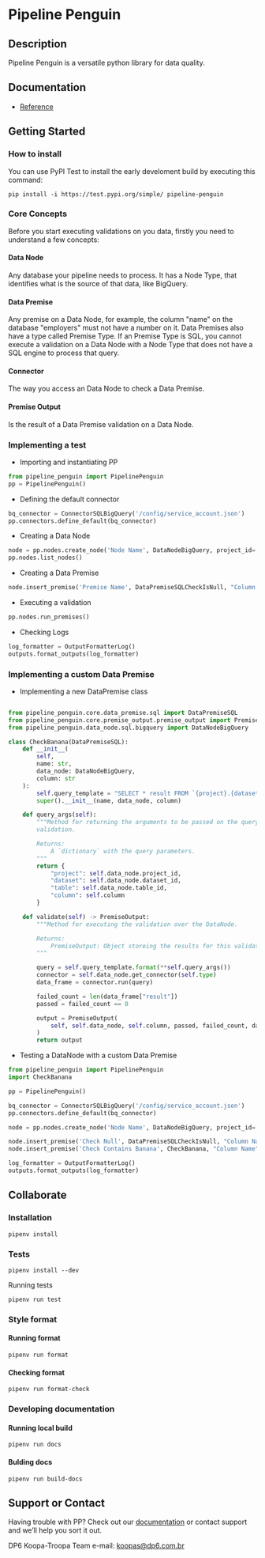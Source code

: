 # Pipeline Penguin
## Description

Pipeline Penguin is a versatile python library for data quality.

## Documentation

- [Reference](https://dp6.github.io/pipeline-penguin/docs/pipeline_penguin.html)

## Getting Started

### How to install

You can use PyPI Test to install the early develoment build by executing this command:

```
pip install -i https://test.pypi.org/simple/ pipeline-penguin
```

### Core Concepts

Before you start executing validations on you data, firstly you need to understand a few concepts:

#### Data Node
Any database your pipeline needs to process. It has a Node Type, that identifies what is the source of that data, like BigQuery. 

#### Data Premise
Any premise on a Data Node, for example, the column "name" on the database "employers" must not have a number on it. Data Premises also have a type called Premise Type. If an Premise Type is SQL, you cannot execute a validation on a Data Node with a Node Type that does not have a SQL engine to process that query.

#### Connector
The way you access an Data Node to check a Data Premise. 

#### Premise Output
Is the result of a Data Premise validation on a Data Node.

### Implementing a test

- Importing and instantiating PP

```python
from pipeline_penguin import PipelinePenguin
pp = PipelinePenguin()
```

- Defining the default connector

```python
bq_connector = ConnectorSQLBigQuery('/config/service_account.json')
pp.connectors.define_default(bq_connector)
```

- Creating a Data Node

```python
node = pp.nodes.create_node('Node Name', DataNodeBigQuery, project_id='example', dataset_id='example', table_id='example')
pp.nodes.list_nodes()
```

- Creating a Data Premise

```python
node.insert_premise('Premise Name', DataPremiseSQLCheckIsNull, "Column Name")
```

- Executing a validation

```python
pp.nodes.run_premises()
```

- Checking Logs

```python
log_formatter = OutputFormatterLog()
outputs.format_outputs(log_formatter)
```

### Implementing a custom Data Premise

- Implementing a new DataPremise class

```python

from pipeline_penguin.core.data_premise.sql import DataPremiseSQL
from pipeline_penguin.core.premise_output.premise_output import PremiseOutput
from pipeline_penguin.data_node.sql.bigquery import DataNodeBigQuery

class CheckBanana(DataPremiseSQL):
    def __init__(
        self,
        name: str,
        data_node: DataNodeBigQuery,
        column: str
    ):
        self.query_template = "SELECT * result FROM `{project}.{dataset}.{table}` WHERE LOWER({column}) = 'banana')"
        super().__init__(name, data_node, column)

    def query_args(self):
        """Method for returning the arguments to be passed on the query template of this
        validation.

        Returns:
            A `dictionary` with the query parameters.
        """
        return {
            "project": self.data_node.project_id,
            "dataset": self.data_node.dataset_id,
            "table": self.data_node.table_id,
            "column": self.column
        }

    def validate(self) -> PremiseOutput:
        """Method for executing the validation over the DataNode.

        Returns:
            PremiseOutput: Object storeing the results for this validation.
        """

        query = self.query_template.format(**self.query_args())
        connector = self.data_node.get_connector(self.type)
        data_frame = connector.run(query)

        failed_count = len(data_frame["result"])
        passed = failed_count == 0

        output = PremiseOutput(
            self, self.data_node, self.column, passed, failed_count, data_frame
        )
        return output
```

- Testing a DataNode with a custom Data Premise

```python
from pipeline_penguin import PipelinePenguin
import CheckBanana

pp = PipelinePenguin()

bq_connector = ConnectorSQLBigQuery('/config/service_account.json')
pp.connectors.define_default(bq_connector)

node = pp.nodes.create_node('Node Name', DataNodeBigQuery, project_id='example', dataset_id='example', table_id='example')

node.insert_premise('Check Null', DataPremiseSQLCheckIsNull, "Column Name")
node.insert_premise('Check Contains Banana', CheckBanana, "Column Name")

log_formatter = OutputFormatterLog()
outputs.format_outputs(log_formatter)
```

## Collaborate
### Installation

```
pipenv install
```

### Tests

```
pipenv install --dev
```

Running tests

```
pipenv run test
```

### Style format
#### Running format

```
pipenv run format
```

#### Checking format

```
pipenv run format-check
```

### Developing documentation
#### Running local build
```
pipenv run docs
```

#### Bulding docs
```
pipenv run build-docs
```

## Support or Contact
Having trouble with PP? Check out our [documentation](https://dp6.github.io/pipeline-penguin/docs/pipeline_penguin.html) or contact support and we’ll help you sort it out.

DP6 Koopa-Troopa Team
e-mail: [koopas@dp6.com.br](koopas@dp6.com.br)